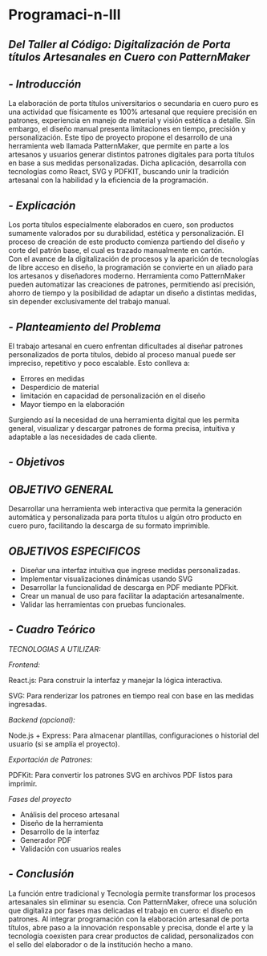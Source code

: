 # Programaci-n-III

## *Del Taller al Código: Digitalización de Porta títulos Artesanales en Cuero con PatternMaker*

## *- Introducción*

La elaboración de porta títulos universitarios o secundaria en cuero puro es una actividad que físicamente es 100% artesanal que requiere precisión en patrones, experiencia en manejo de material y visión estética a detalle. Sin embargo, el diseño manual presenta limitaciones en tiempo, precisión y personalización. Este tipo de proyecto propone el desarrollo de una herramienta web llamada PatternMaker, que permite en parte a los artesanos y usuarios generar distintos patrones digitales para porta títulos en base a sus medidas personalizadas.
Dicha aplicación, desarrolla con tecnologías como React, SVG y PDFKIT, buscando unir la tradición artesanal con la habilidad y la eficiencia de la programación.

## *- Explicación* 

Los porta títulos especialmente elaborados en cuero, son productos sumamente valorados por su durabilidad, estética y personalización. El proceso de creación de este producto comienza partiendo del diseño y corte del patrón base, el cual es trazado manualmente en cartón.  
Con el avance de la digitalización de procesos y la aparición de tecnologías de libre acceso en diseño, la programación se convierte en un aliado para los artesanos y diseñadores moderno. Herramienta como PatternMaker pueden automatizar las creaciones de patrones, permitiendo así precisión, ahorro de tiempo y la posibilidad de adaptar un diseño a distintas medidas, sin depender exclusivamente del trabajo manual.

## *- Planteamiento del Problema*

El trabajo artesanal en cuero enfrentan dificultades al diseñar patrones personalizados de porta títulos, debido al proceso manual puede ser impreciso, repetitivo y poco escalable. Esto conlleva a:
- Errores en medidas 
- Desperdicio de material
- limitación en capacidad de personalización en el diseño
- Mayor tiempo en la elaboración

Surgiendo así la necesidad de una herramienta digital que les permita general, visualizar y descargar patrones de forma precisa, intuitiva y adaptable a las necesidades de cada cliente.

## *- Objetivos*

## *OBJETIVO GENERAL*

Desarrollar una herramienta web interactiva que permita la generación automática y personalizada para porta títulos u algún otro producto en cuero puro, facilitando la descarga de su formato imprimible. 

## *OBJETIVOS ESPECIFICOS*

- Diseñar una interfaz intuitiva que ingrese medidas personalizadas.
- Implementar visualizaciones dinámicas usando SVG
- Desarrollar la funcionalidad de descarga en PDF mediante PDFkit.
- Crear un manual de uso para facilitar la adaptación artesanalmente.
- Validar las herramientas con pruebas funcionales.

## *- Cuadro Teórico*

*TECNOLOGIAS A UTILIZAR:*

*Frontend:*

React.js: Para construir la interfaz y manejar la lógica interactiva.

SVG: Para renderizar los patrones en tiempo real con base en las medidas ingresadas.

*Backend (opcional):*

Node.js + Express: Para almacenar plantillas, configuraciones o historial del usuario (si se amplía el proyecto).

*Exportación de Patrones:*

PDFKit: Para convertir los patrones SVG en archivos PDF listos para imprimir.

*Fases del proyecto*

- Análisis del proceso artesanal
- Diseño de la herramienta
- Desarrollo de la interfaz
- Generador PDF
- Validación con usuarios reales

## *- Conclusión*

La función entre tradicional y Tecnología permite transformar los procesos artesanales sin eliminar su esencia. Con PatternMaker, ofrece una solución que digitaliza por fases mas delicadas el trabajo en cuero: el diseño en patrones. 
Al integrar programación con la elaboración artesanal de porta títulos, abre paso a la innovación responsable y precisa, donde el arte y la tecnología coexisten para crear productos de calidad, personalizados con el sello del elaborador o de la institución hecho a mano.
